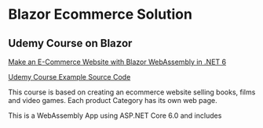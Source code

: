 # Blazor Ecommerce Solution
## Udemy Course on Blazor
[Make an E-Commerce Website with Blazor WebAssembly in .NET 6
](https://www.udemy.com/course/blazor-ecommerce/learn/lecture/29857948?start=0#overview)

[Udemy Course Example Source Code](https://github.com/patrickgod/BlazorEcommerce)

This course is based on creating an ecommerce website selling books, films and
video games.  Each product Category has its own web page.

This is a WebAssembly App using ASP.NET Core 6.0 and includes 


